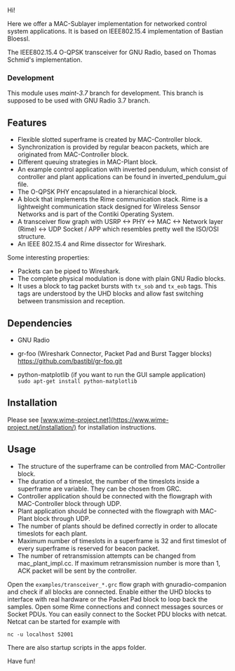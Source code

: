 Hi!

Here we offer a MAC-Sublayer implementation for networked control system applications. 
It is based on IEEE802.15.4 implementation of Bastian Bloessl.

The IEEE802.15.4 O-QPSK transceiver for GNU Radio, based on Thomas
Schmid's implementation.

### Development

This module uses *maint-3.7* branch for development. This branch is supposed to be used with GNU Radio 3.7 branch.


## Features

- Flexible slotted superframe is created by MAC-Controller block.
- Synchronization is provided by regular beacon packets, which are originated from MAC-Controller block.
- Different queuing strategies in MAC-Plant block.
- An example control application with inverted pendulum, which consist of 
controller and plant applications can be found in inverted_pendulum_gui file.
- The O-QPSK PHY encapsulated in a hierarchical block.
- A block that implements the Rime communication stack. Rime is a lightweight
  communication stack designed for Wireless Sensor Networks and is part of the
  Contiki Operating System.
- A transceiver flow graph with USRP <-> PHY <-> MAC <-> Network layer (Rime)
  <-> UDP Socket / APP which resembles pretty well the ISO/OSI structure.
- An IEEE 802.15.4 and Rime dissector for Wireshark.

Some interesting properties:
- Packets can be piped to Wireshark.
- The complete physical modulation is done with plain GNU Radio blocks.
- It uses a block to tag packet bursts with `tx_sob` and `tx_eob` tags. This
  tags are understood by the UHD blocks and allow fast switching between
  transmission and reception.

## Dependencies

- GNU Radio

- gr-foo (Wireshark Connector, Packet Pad and Burst Tagger blocks) <br>
  https://github.com/bastibl/gr-foo.git

- python-matplotlib (if you want to run the GUI sample application) <br>
  `sudo apt-get install python-matplotlib`


## Installation

Please see [www.wime-project.net](https://www.wime-project.net/installation/)
for installation instructions.

## Usage

- The structure of the superframe can be controlled from MAC-Controller block.
- The duration of a timeslot, the number of the timeslots inside a superframe are variable. They can be chosen from GRC.
- Controller application should be connected with the flowgraph with MAC-Controller block through UDP.
- Plant application should be connected with the flowgraph with MAC-Plant block through UDP.
- The number of plants should be defined correctly in order to allocate timeslots for each plant.
- Maximum number of timeslots in a superframe is 32 and first timeslot of every superframe is reserved for beacon packet.
- The number of retransmission attempts can be changed from mac_plant_impl.cc. If maximum retransmission number is more than 1, ACK packet will be sent by the controller.

Open the `examples/transceiver_*.grc` flow graph with gnuradio-companion and
check if all blocks are connected. Enable either the UHD blocks to interface
with real hardware or the Packet Pad block to loop back the samples. Open some
Rime connections and connect messages sources or Socket PDUs. You can easily
connect to the Socket PDU blocks with netcat. Netcat can be started for example
with

```
nc -u localhost 52001
```


There are also startup scripts in the apps folder.

Have fun!

